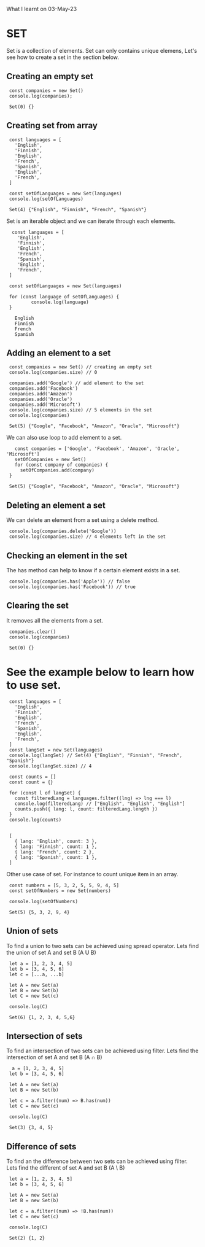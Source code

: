 What I learnt on 03-May-23

# SET
<p>Set is a collection of elements. Set can only contains unique elemens, Let's see how to create a set in the section below.</p>

## Creating an empty set

     const companies = new Set()
     console.log(companies);

     Set(0) {}

## Creating set from array

     const languages = [
       'English',
       'Finnish',
       'English',
       'French',
       'Spanish',
       'English',
       'French',
     ]

     const setOfLanguages = new Set(languages)
     console.log(setOfLanguages)

     Set(4) {"English", "Finnish", "French", "Spanish"}

<p>Set is an iterable object and we can iterate through each elements.</p>

      const languages = [
        'English',
        'Finnish',
        'English',
        'French',
        'Spanish',
        'English',
        'French',
     ]

     const setOfLanguages = new Set(languages)

     for (const language of setOfLanguages) {
             console.log(language)
     }

       English
       Finnish
       French
       Spanish

## Adding an element to a set

     const companies = new Set() // creating an empty set
     console.log(companies.size) // 0

     companies.add('Google') // add element to the set
     companies.add('Facebook')
     companies.add('Amazon')
     companies.add('Oracle')
     companies.add('Microsoft')
     console.log(companies.size) // 5 elements in the set
     console.log(companies)

     Set(5) {"Google", "Facebook", "Amazon", "Oracle", "Microsoft"}

<p>We can also use loop to add element to a set.</p>

       const companies = ['Google', 'Facebook', 'Amazon', 'Oracle', 'Microsoft']
       setOfCompanies = new Set()
       for (const company of companies) {
         setOfCompanies.add(company)
     }

     Set(5) {"Google", "Facebook", "Amazon", "Oracle", "Microsoft"}

## Deleting an element a set
<p>We can delete an element from a set using a delete method.</p>

     console.log(companies.delete('Google'))
     console.log(companies.size) // 4 elements left in the set

## Checking an element in the set
<p>The has method can help to know if a certain element exists in a set.</p>

     console.log(companies.has('Apple')) // false
     console.log(companies.has('Facebook')) // true

## Clearing the set
<p>It removes all the elements from a set.</p>

     companies.clear()
     console.log(companies)

     Set(0) {}

# See the example below to learn how to use set.

     const languages = [
       'English',
       'Finnish',
       'English',
       'French',
       'Spanish',
       'English',
       'French',
     ]
     const langSet = new Set(languages)
     console.log(langSet) // Set(4) {"English", "Finnish", "French", "Spanish"}
     console.log(langSet.size) // 4

     const counts = []
     const count = {}

     for (const l of langSet) {
       const filteredLang = languages.filter((lng) => lng === l)
       console.log(filteredLang) // ["English", "English", "English"]
       counts.push({ lang: l, count: filteredLang.length })
     }
     console.log(counts)


     [
       { lang: 'English', count: 3 },
       { lang: 'Finnish', count: 1 },
       { lang: 'French', count: 2 },
       { lang: 'Spanish', count: 1 },
     ]  

<p>Other use case of set. For instance to count unique item in an array.</p>

     const numbers = [5, 3, 2, 5, 5, 9, 4, 5]
     const setOfNumbers = new Set(numbers)

     console.log(setOfNumbers)

     Set(5) {5, 3, 2, 9, 4}

## Union of sets
<p>To find a union to two sets can be achieved using spread operator. Lets find the union of set A and set B (A U B)</p>

     let a = [1, 2, 3, 4, 5]
     let b = [3, 4, 5, 6]
     let c = [...a, ...b]

     let A = new Set(a)
     let B = new Set(b)
     let C = new Set(c)

     console.log(C)

     Set(6) {1, 2, 3, 4, 5,6}

## Intersection of sets
<p>To find an intersection of two sets can be achieved using filter. Lets find the intersection of set A and set B (A ∩ B)</p>

      a = [1, 2, 3, 4, 5]
     let b = [3, 4, 5, 6]

     let A = new Set(a)
     let B = new Set(b)

     let c = a.filter((num) => B.has(num))
     let C = new Set(c)

     console.log(C)

     Set(3) {3, 4, 5}

## Difference of sets
<p>To find an the difference between two sets can be achieved using filter. Lets find the different of set A and set B (A \ B)</p>

     let a = [1, 2, 3, 4, 5]
     let b = [3, 4, 5, 6]

     let A = new Set(a)
     let B = new Set(b)

     let c = a.filter((num) => !B.has(num))
     let C = new Set(c)

     console.log(C)

     Set(2) {1, 2}